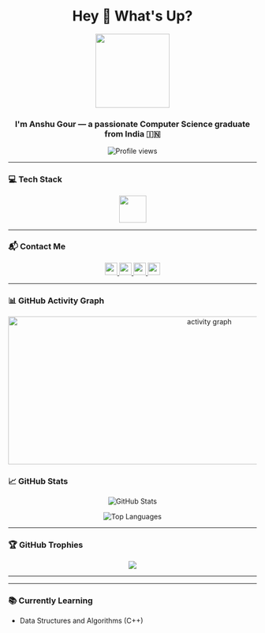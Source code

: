 <h1 align="center">Hey 👋 What's Up?</h1>

<div align="center">
  <img height="150" src="https://media.giphy.com/media/M9gbBd9nbDrOTu1Mqx/giphy.gif" />
</div>

<h3 align="center">I'm Anshu Gour — a passionate Computer Science graduate from India 🇮🇳</h3>

<p align="center">
  <img src="https://komarev.com/ghpvc/?username=ANSHU2692&label=Profile%20views&color=0e75b6&style=flat" alt="Profile views" />
</p>

---

### 💻 Tech Stack

<div align="center">
  <img src="https://skillicons.dev/icons?i=c,cpp,python,js,html,css,git,qt" height="55" />
</div>

---

### 📬 Contact Me

<p align="center">
  <a href="https://www.linkedin.com/in/anshu-gour-3b4768287" target="_blank">
    <img src="https://img.shields.io/static/v1?message=LinkedIn&logo=linkedin&label=&color=0077B5&logoColor=white&style=for-the-badge" height="25" />
  </a>
  <a href="https://twitter.com/anshugour8" target="_blank">
    <img src="https://img.shields.io/static/v1?message=Twitter&logo=twitter&label=&color=1DA1F2&logoColor=white&style=for-the-badge" height="25" />
  </a>
  <a href="mailto:anshugour1999@gmail.com">
    <img src="https://img.shields.io/static/v1?message=Gmail&logo=gmail&label=&color=EA4335&logoColor=white&style=for-the-badge" height="25" />
  </a>
  <a href="https://instagram.com/anshu_gour_" target="_blank">
    <img src="https://img.shields.io/static/v1?message=Instagram&logo=instagram&label=&color=E4405F&logoColor=white&style=for-the-badge" height="25" />
  </a>
</p>

---




### 📊 GitHub Activity Graph

<p align="center">
  <img src="https://github-readme-activity-graph.vercel.app/graph?username=ANSHU2692&theme=react-dark&hide_border=true" alt="activity graph"width="800" height="300" />
</p>


### 📈 GitHub Stats


<p align="center">
  <img src="https://github-readme-stats.vercel.app/api?username=ANSHU2692&show_icons=true&theme=dracula&hide_border=false" alt="GitHub Stats" />
</p>

<p align="center">
  <img src="https://github-readme-stats.vercel.app/api/top-langs/?username=ANSHU2692&layout=compact&theme=dracula&hide_border=false" alt="Top Languages" />
</p>

---

### 🏆 GitHub Trophies

<p align="center">
  <img src="https://github-profile-trophy.vercel.app/?username=ANSHU2692&theme=dracula&column=6&margin-w=10&margin-h=10" />
</p>

---





---

### 📚 Currently Learning

- Data Structures and Algorithms (C++)
